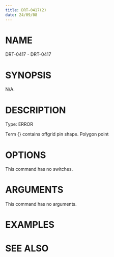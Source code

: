 ```yaml
---
title: DRT-0417(2)
date: 24/09/08
---
```


# NAME

DRT-0417 - DRT-0417

# SYNOPSIS

N/A.

# DESCRIPTION

Type: ERROR

Term {} contains offgrid pin shape. Polygon point

# OPTIONS

This command has no switches.

# ARGUMENTS

This command has no arguments.

# EXAMPLES

# SEE ALSO

